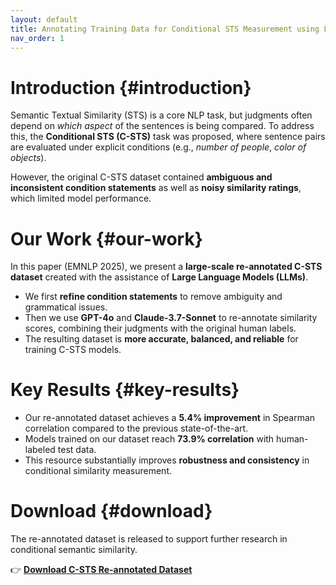 ```yaml
---
layout: default
title: Annotating Training Data for Conditional STS Measurement using LLMs
nav_order: 1
---
```


# Introduction {#introduction}
Semantic Textual Similarity (STS) is a core NLP task, but judgments often depend on *which aspect* of the sentences is being compared. To address this, the **Conditional STS (C-STS)** task was proposed, where sentence pairs are evaluated under explicit conditions (e.g., *number of people*, *color of objects*).  

However, the original C-STS dataset contained **ambiguous and inconsistent condition statements** as well as **noisy similarity ratings**, which limited model performance.

# Our Work {#our-work}
In this paper (EMNLP 2025), we present a **large-scale re-annotated C-STS dataset** created with the assistance of **Large Language Models (LLMs)**.  

- We first **refine condition statements** to remove ambiguity and grammatical issues.  
- Then we use **GPT-4o** and **Claude-3.7-Sonnet** to re-annotate similarity scores, combining their judgments with the original human labels.  
- The resulting dataset is **more accurate, balanced, and reliable** for training C-STS models.  

# Key Results {#key-results}
- Our re-annotated dataset achieves a **5.4% improvement** in Spearman correlation compared to the previous state-of-the-art.  
- Models trained on our dataset reach **73.9% correlation** with human-labeled test data.  
- This resource substantially improves **robustness and consistency** in conditional similarity measurement.  

# Download {#download}
The re-annotated dataset is released to support further research in conditional semantic similarity.  

👉 [**Download C-STS Re-annotated Dataset**](dataset.zip)

